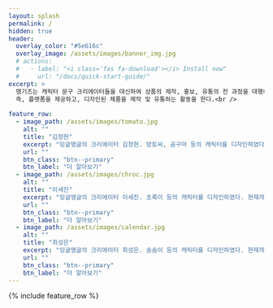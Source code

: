 ```yaml
---
layout: splash
permalink: /
hidden: true
header:
  overlay_color: "#5e616c"
  overlay_image: /assets/images/banner_img.jpg
  # actions:
  #   - label: "<i class='fas fa-download'></i> Install now"
  #     url: "/docs/quick-start-guide/"
excerpt: >
  맹기즈는 캐릭터 문구 크리에이터들을 대신하여 상품의 제작, 홍보, 유통의 전 과정을 대행해주는 사업이다.
  즉, 플랫폼을 제공하고, 디자인된 제품을 제작 및 유통하는 활동을 한다.<br />
 
feature_row:
  - image_path: /assets/images/tomato.jpg
    alt: ""
    title: "김정현"
    excerpt: "밍글맹글의 크리에이터 김정현. 방토씨, 곰구마 등의 캐릭터를 디자인하였다. 현재까지 제작한 제품으로는 엽서, 포스트잇, 메모지, 스티커, 마스킹테이프 등이 있다."
    url: ""
    btn_class: "btn--primary"
    btn_label: "더 알아보기"
  - image_path: /assets/images/chroc.jpg
    alt: ""
    title: "이세진"
    excerpt: "밍글맹글의 크리에이터 이세진. 초록이 등의 캐릭터를 디자인하였다. 현재까지 제작한 제품으로는 포스트잇, 메모지, 스티커 등이 있다."
    url: ""
    btn_class: "btn--primary"
    btn_label: "더 알아보기"
  - image_path: /assets/images/calendar.jpg
    alt: ""
    title: "최성은"
    excerpt: "밍글맹글의 크리에이터 최성은. 솜솜이 등의 캐릭터를 디자인하였다. 현재까지 제작한 제품으로는 달력, 스티커 등이 있다."
    url: ""
    btn_class: "btn--primary"
    btn_label: "더 알아보기"      
---
```


{% include feature_row %}
